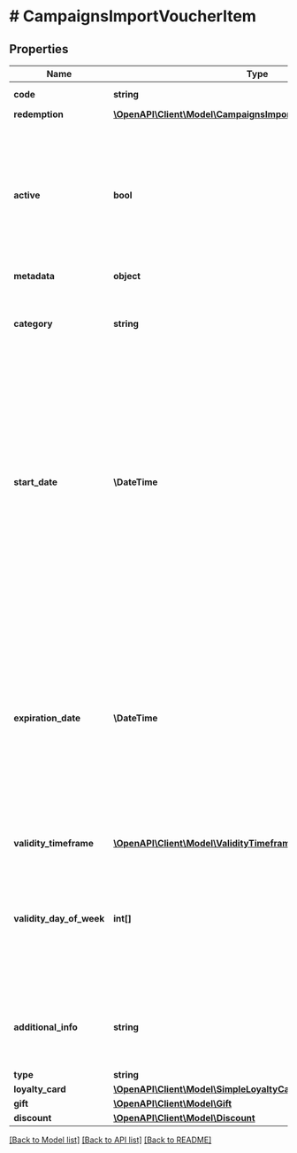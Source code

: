 # # CampaignsImportVoucherItem

## Properties

Name | Type | Description | Notes
------------ | ------------- | ------------- | -------------
**code** | **string** | Value representing the imported code. | [optional]
**redemption** | [**\OpenAPI\Client\Model\CampaignsImportVoucherItemRedemption**](CampaignsImportVoucherItemRedemption.md) |  | [optional]
**active** | **bool** | A flag to toggle the voucher on or off. You can disable a voucher even though it&#39;s within the active period defined by the &#x60;start_date&#x60; and &#x60;expiration_date&#x60;.    - &#x60;true&#x60; indicates an *active* voucher - &#x60;false&#x60; indicates an *inactive* voucher | [optional]
**metadata** | **object** |  | [optional]
**category** | **string** | Tag defining the category that this voucher belongs to. Useful when listing vouchers using the [List Vouchers](ref:list-vouchers) endpoint. | [optional]
**start_date** | **\DateTime** | Activation timestamp presented in the ISO 8601 format. Voucher is *inactive before* this date. Start date defines when the code starts to be active. Allowed date formats are: - YYYY-MM-DD - YYYY-MM-DDTHH - YYYY-MM-DDTHH:mm - YYYY-MM-DDTHH:mm:ss - YYYY-MM-DDTHH:mm:ssZ - YYYY-MM-DDTHH:mm:ss.SSSZ | [optional]
**expiration_date** | **\DateTime** | Expiration date defines when the code expires. Expiration timestamp is presented in the ISO 8601 format.  Voucher is *inactive after* this date. Allowed date formats are: - YYYY-MM-DD - YYYY-MM-DDTHH - YYYY-MM-DDTHH:mm - YYYY-MM-DDTHH:mm:ss - YYYY-MM-DDTHH:mm:ssZ - YYYY-MM-DDTHH:mm:ss.SSSZ | [optional]
**validity_timeframe** | [**\OpenAPI\Client\Model\ValidityTimeframe**](ValidityTimeframe.md) |  | [optional]
**validity_day_of_week** | **int[]** | Integer array corresponding to the particular days of the week in which the voucher is valid.  - &#x60;0&#x60; Sunday - &#x60;1&#x60; Monday - &#x60;2&#x60; Tuesday - &#x60;3&#x60; Wednesday - &#x60;4&#x60; Thursday - &#x60;5&#x60; Friday - &#x60;6&#x60; Saturday | [optional]
**additional_info** | **string** | An optional field to keep any extra textual information about the code such as a code description and details. | [optional]
**type** | **string** |  | [optional]
**loyalty_card** | [**\OpenAPI\Client\Model\SimpleLoyaltyCard**](SimpleLoyaltyCard.md) |  | [optional]
**gift** | [**\OpenAPI\Client\Model\Gift**](Gift.md) |  | [optional]
**discount** | [**\OpenAPI\Client\Model\Discount**](Discount.md) |  | [optional]

[[Back to Model list]](../../README.md#models) [[Back to API list]](../../README.md#endpoints) [[Back to README]](../../README.md)
